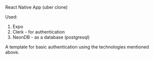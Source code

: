 React Native App (uber clone)

Used:
1) Expo
2) Clerk - for authentication
3) NeonDB - as a database (postgresql)

A template for basic authentication using the technologies mentioned above.
